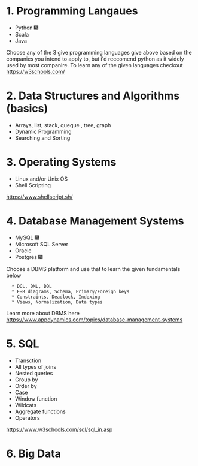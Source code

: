 # 1. Programming Langaues

* Python :fireworks:
* Scala 
* Java

Choose any of the 3 give programming languages give above based on the companies you intend to apply to, but i'd reccomend python as it widely used by most companire.
To learn any of the given languages checkout <https://w3schools.com/>

# 2. Data Structures and Algorithms (basics)

* Arrays, list, stack, queque , tree, graph
* Dynamic Programming
* Searching and Sorting

# 3. Operating Systems

* Linux and/or Unix OS
* Shell Scripting

<https://www.shellscript.sh/>

# 4. Database Management Systems

* MySQL :fireworks:
* Microsoft SQL Server
* Oracle
* Postgres :fireworks:

Choose a DBMS platform and use that to learn the given fundamentals below

      * DCL, DML, DDL
      * E-R diagrams, Schema, Primary/Foreign keys
      * Constraints, Deadlock, Indexing
      * Views, Normalization, Data types
    
Learn more about DBMS here <https://www.appdynamics.com/topics/database-management-systems>


# 5. SQL

* Transction
* All types of joins 
* Nested queries
* Group by
* Order by
* Case
* Window function
* Wildcats
* Aggregate functions
* Operators
    
<https://www.w3schools.com/sql/sql_in.asp>


# 6. Big Data
    
